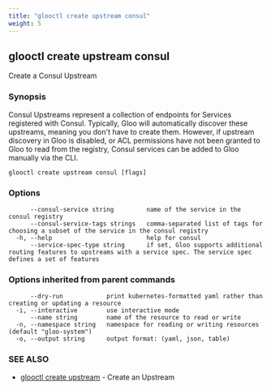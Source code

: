 ```yaml
---
title: "glooctl create upstream consul"
weight: 5
---
```

## glooctl create upstream consul

Create a Consul Upstream

### Synopsis

Consul Upstreams represent a collection of endpoints for Services registered with Consul. Typically, Gloo will automatically discover these upstreams, meaning you don't have to create them. However, if upstream discovery in Gloo is disabled, or ACL permissions have not been granted to Gloo to read from the registry, Consul services can be added to Gloo manually via the CLI.

```
glooctl create upstream consul [flags]
```

### Options

```
      --consul-service string         name of the service in the consul registry
      --consul-service-tags strings   comma-separated list of tags for choosing a subset of the service in the consul registry
  -h, --help                          help for consul
      --service-spec-type string      if set, Gloo supports additional routing features to upstreams with a service spec. The service spec defines a set of features 
```

### Options inherited from parent commands

```
      --dry-run            print kubernetes-formatted yaml rather than creating or updating a resource
  -i, --interactive        use interactive mode
      --name string        name of the resource to read or write
  -n, --namespace string   namespace for reading or writing resources (default "gloo-system")
  -o, --output string      output format: (yaml, json, table)
```

### SEE ALSO

* [glooctl create upstream](../glooctl_create_upstream)	 - Create an Upstream

